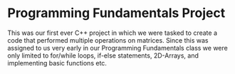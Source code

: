 # Programming Fundamentals Project
This was our first ever C++ project in which we were tasked to create a code that performed multiple operations on matrices. Since this was assigned to us very early in our Programming Fundamentals class we were only limited to for/while loops, if-else statements, 2D-Arrays, and implementing basic functions etc.
